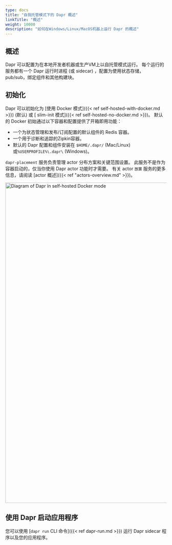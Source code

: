 ```yaml
---
type: docs
title: "自我托管模式下的 Dapr 概述"
linkTitle: "概述"
weight: 10000
description: "如何在Windows/Linux/MacOS机器上运行 Dapr 的概述"
---
```


## 概述

Dapr 可以配置为在本地开发者机器或生产VM上以自托管模式运行。 每个运行的服务都有一个 Dapr 运行时进程 (或 sidecar) ，配置为使用状态存储， pub/sub，绑定组件和其他构建块。

## 初始化

Dapr 可以初始化为 [使用 Docker 模式]({{< ref self-hosted-with-docker.md >}}) (默认) 或 [ slim-init 模式]({{< ref self-hosted-no-docker.md >}})。 默认的 Docker 初始通过以下容器和配置提供了开箱即用功能：
- 一个为状态管理和发布/订阅配置的默认组件的 Redis 容器。
- 一个用于诊断和追踪的Zipkin容器。
- 默认的 Dapr 配置和组件安装在 `$HOME/.dapr/` (Mac/Linux) 或`%USERPROFILE%\.dapr\` (Windows)。

`dapr-placement` 服务负责管理 actor 分布方案和关键范围设置。 此服务不是作为容器启动的，仅当你使用 Dapr actor 功能时才需要。 有关 actor `放置` 服务的更多信息，请阅读 [actor 概述]({{< ref "actors-overview.md" >}})。

<img src="/images/overview-standalone-docker.png" width=1000 alt="Diagram of Dapr in self-hosted Docker mode" />

## 使用 Dapr 启动应用程序

您可以使用 [`dapr run` CLI 命令]({{< ref dapr-run.md >}}) 运行 Dapr sidecar 程序以及您的应用程序。

